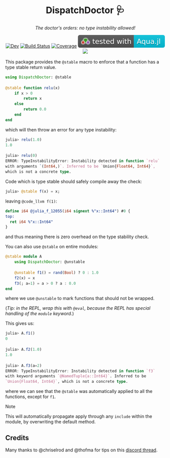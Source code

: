 <div align="center">

# DispatchDoctor 🩺

*The doctor's orders: no type instability allowed!*

[![Dev](https://img.shields.io/badge/docs-dev-blue.svg)](https://astroautomata.com/DispatchDoctor.jl/dev/)
[![Build Status](https://github.com/MilesCranmer/DispatchDoctor.jl/actions/workflows/CI.yml/badge.svg?branch=main)](https://github.com/MilesCranmer/DispatchDoctor.jl/actions/workflows/CI.yml?query=branch%3Amain)
[![Coverage](https://coveralls.io/repos/github/MilesCranmer/DispatchDoctor.jl/badge.svg?branch=main)](https://coveralls.io/github/MilesCranmer/DispatchDoctor.jl?branch=main)
[![Aqua QA](https://raw.githubusercontent.com/JuliaTesting/Aqua.jl/master/badge.svg)](https://github.com/JuliaTesting/Aqua.jl)
[![](https://img.shields.io/badge/%F0%9F%9B%A9%EF%B8%8F_tested_with-JET.jl-ffffff)](https://github.com/aviatesk/JET.jl)

</div>

This package provides the `@stable` macro
to enforce that a function has a type stable
return value.

```julia
using DispatchDoctor: @stable

@stable function relu(x)
    if x > 0
        return x
    else
        return 0.0
    end
end
```

which will then throw an error for any type instability:

```julia
julia> relu(1.0)
1.0

julia> relu(0)
ERROR: TypeInstabilityError: Instability detected in function `relu`
with arguments `(Int64,)`. Inferred to be `Union{Float64, Int64}`,
which is not a concrete type.
```

Code which is type stable should safely compile away the check:

```julia
julia> @stable f(x) = x;
```

leaving `@code_llvm f(1)`:

```llvm
define i64 @julia_f_12055(i64 signext %"x::Int64") #0 {
top:
  ret i64 %"x::Int64"
}
```

and thus meaning there is zero overhead on the type stability check.

You can also use `@stable` on entire modules:

```julia
@stable module A
    using DispatchDoctor: @unstable

    @unstable f1() = rand(Bool) ? 0 : 1.0
    f2(x) = x
    f3(; a=1) = a > 0 ? a : 0.0
end
```

where we use `@unstable` to mark functions that should not be wrapped.

(*Tip: in the REPL, wrap this with `@eval`, because the REPL has special handling of the `module` keyword.*)

This gives us:

```julia
julia> A.f1()
0

julia> A.f2(1.0)
1.0

julia> A.f3(a=2)
ERROR: TypeInstabilityError: Instability detected in function `f3`
with keyword arguments `@NamedTuple{a::Int64}`. Inferred to be
`Union{Float64, Int64}`, which is not a concrete type.
```

where we can see that the `@stable` was automatically applied
to all the functions, except for `f1`.

> [!NOTE]
> This will automatically propagate apply through any `include` within the module,
> by overwriting the default method.

## Credits

Many thanks to @chriselrod and @thofma for tips on this
[discord thread](https://discourse.julialang.org/t/improving-speed-of-runtime-dispatch-detector/114697).
